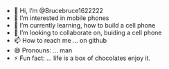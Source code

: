 - 👋 Hi, I’m @Brucebruce1622222
- 👀 I’m interested in mobile phones 
- 🌱 I’m currently learning, how to build a cell phone
- 💞️ I’m looking to collaborate on, buiding a cell phone 
- 📫 How to reach me ...  on github
- 😄 Pronouns: ... man 
- ⚡ Fun fact: ... life is a box of chocolates enjoy it. 

<!---
Brucebruce1622222/Brucebruce1622222 is a ✨ special ✨ repository because its `README.md` (this file) appears on your GitHub profile.
You can click the Preview link to take a look at your changes.
--->
